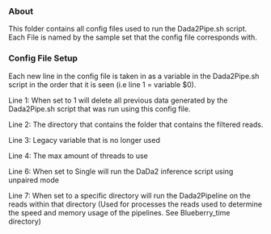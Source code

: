 ### About
This folder contains all config files used to run the Dada2Pipe.sh script. Each File is named by the sample set that the config file corresponds with.

### Config File Setup

Each new line in the config file is taken in as a variable in the Dada2Pipe.sh script in the order that it is seen (i.e line 1 = variable $0).

Line 1: When set to 1 will delete all previous data generated by the Dada2Pipe.sh script that was run using this config file.

Line 2: The directory that contains the folder that contains the filtered reads.

Line 3: Legacy variable that is no longer used

Line 4: The max amount of threads to use

Line 6: When set to Single will run the DaDa2 inference script using unpaired mode

Line 7: When set to a specific directory will run the Dada2Pipeline on the reads within that directory (Used for processes the reads used to determine the speed and memory usage of the pipelines. See Blueberry_time directory)
